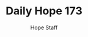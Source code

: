 ---
image: /assets/img/daily-hope-default-artwork.png
title: Daily Hope 173
number: 173
categories:
  - Daily Hope
author: Hope Staff
notes: Daily Hope 173
embed: >-
  <iframe style="border-radius:12px" src="https://open.spotify.com/embed/episode/3iZzCtADAkUMhz739Ne3XE?utm_source=generator" width="100%" height="152" frameBorder="0" allowfullscreen="" allow="autoplay; clipboard-write; encrypted-media; fullscreen; picture-in-picture" loading="lazy"></iframe>
---